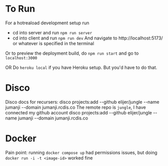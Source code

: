 # To Run
For a hotreaload development setup run
- cd into server and run `npm run server`
- cd into client and run `npm run dev`
And navigate to http://localhost:5173/ or whatever is specified in the terminal

Or to preview the deployment build, do
`npm run start` and go to  `localhost:3000`

OR
Do `heroku local` if you have Heroku setup. But you'd have to do that.

# Disco
Disco docs for recursers: disco projects:add --github elijer/jungle --name jumanji --domain jumanji.rcdis.co
The remote repo is `jungle`, I have connected my github account
disco projects:add --github elijer/jungle --name jumanji --domain jumanji.rcdis.co

# Docker
Pain point: running `docker compose up` had permissions issues, but doing `docker run -i -t <image-id>` worked fine